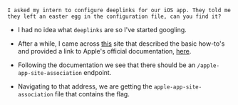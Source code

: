```
I asked my intern to configure deeplinks for our iOS app. They told me they left an easter egg in the configuration file, can you find it?
```

- I had no idea what `deeplinks` are so I've started googling. 
- After a while, I came across [this](https://docs.expo.dev/guides/deep-linking/) site that described the basic  how-to's and provided a link to Apple's official documentation, [here](https://developer.apple.com/library/archive/documentation/General/Conceptual/AppSearch/UniversalLinks.html).

- Following the documentation we see that there should be an `/apple-app-site-association` endpoint.

- Navigating to that address, we are getting the `apple-app-site-association` file that contains the flag.

